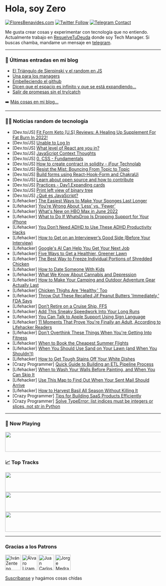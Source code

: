 # Hola, soy Zero

[![FloresBenavides.com](https://img.shields.io/website?down_message=oops&label=MiBlog&style=for-the-badge&up_message=online&url=https%3A%2F%2Ffloresbenavides.com)](https://floresbenavides.com) [![Twitter Follow](https://img.shields.io/twitter/follow/ZeroDragon?color=%231DA1F2&label=Follow&logo=twitter&logoColor=ffffff&style=for-the-badge)](https://twitter.com/zerodragon) [![Telegram Contact](https://img.shields.io/badge/escr%C3%ADbeme-ZeroDragon-%2326A5E4?style=for-the-badge&logo=telegram)](https://t.me/zerodragon)

Me gusta crear cosas y experimentar con tecnología que no entiendo.
Actualmente trabajo en [ResuelveTuDeuda](http://github.com/resuelve) donde soy Tech Manager.
Si buscas chamba, mandame un mensaje en [telegram](https://t.me/zerodragon).

---

### 📕 Últimas entradas en mi blog
<!-- BLOG-POST-LIST:START -->
- [El Triángulo de Sierpinski y el random en JS](https://floresbenavides.com/el-triangulo-de-sierpinski-y-el-random-en-js/)
- [Una para los managers](https://floresbenavides.com/una-para-los-managers/)
- [Embelleciendo el github](https://floresbenavides.com/embelleciendo-el-github/)
- [Dicen que el espacio es infinito y que se está expandiendo…](https://floresbenavides.com/dicen-que-el-espacio-es-infinito-y-que-se-esta-expandiendo/)
- [Salir de promesas sin el try/catch](https://floresbenavides.com/salir-de-promesas-sin-el-try-catch/)
<!-- BLOG-POST-LIST:END -->

➡️ [Más cosas en mi blog...](https://floresbenavides.com)

---

### 👨‍💻 Noticias random de tecnología
<!-- TECH-POSTS:START -->
- [Dev.to/JS] [Fit Form Keto [U.S] Reviews: A Healing Up Supplement For Fat Burn In 2022!](https://dev.to/fitformketoget/fit-form-keto-us-reviews-a-healing-up-supplement-for-fat-burn-in-2022-2n4n)
- [Dev.to/JS] [Unable to Log In](https://dev.to/piedadakers/unable-to-log-in-3jld)
- [Dev.to/JS] [What level of React are you in?](https://dev.to/thremulant/what-level-of-react-are-you-in-46g)
- [Dev.to/JS] [JavaScript Context Thoughts](https://dev.to/steveage/javascript-context-thoughts-1kei)
- [Dev.to/JS] [0. CSS - Fundamentals](https://dev.to/maole/0-css-fundamentals-i06)
- [Dev.to/JS] [How to create contract in solidity - iFour Technolab](https://dev.to/harshalsuthar/how-to-create-contract-in-solidity-ifour-technolab-4gko)
- [Dev.to/JS] [Resist the Mist: Bouncing From Topic to Topic](https://dev.to/lostoneway/resist-the-mist-bouncing-from-topic-to-topic-4)
- [Dev.to/JS] [Build forms using React-Hook-Form and ChakraUi](https://dev.to/wonder2210/build-forms-using-react-hook-form-and-chakraui-4087)
- [Dev.to/JS] [Learn about open source and how to contribute](https://dev.to/anamdiazs/learn-about-open-source-and-how-to-contribute-3l52)
- [Dev.to/JS] [Practices - Day1.Expanding cards](https://dev.to/lachellezhang/practices-day1expanding-cards-56od)
- [Dev.to/JS] [Print left view of binary tree](https://dev.to/bvnkumar/print-left-view-of-binary-tree-554g)
- [Dev.to/JS] [¿Qué es JavaScript?](https://dev.to/kprieto/que-es-javascript-3i00)
- [Lifehacker] [The Easiest Ways to Make Your Sponges Last Longer](https://lifehacker.com/the-easiest-ways-to-make-your-sponges-last-longer-1848965367)
- [Lifehacker] [You’re Wrong About ‘Less’ vs. ‘Fewer’](https://lifehacker.com/you-re-wrong-about-less-vs-fewer-1848965273)
- [Lifehacker] [What&#39;s New on HBO Max in June 2022](https://lifehacker.com/whats-new-on-hbo-max-in-june-2022-1848965468)
- [Lifehacker] [What to Do If WhatsDrop Is Dropping Support for Your iPhone](https://lifehacker.com/what-to-do-if-whatsdrop-is-dropping-support-for-your-ip-1848963767)
- [Lifehacker] [You Don’t Need ADHD to Use These ADHD Productivity Hacks](https://lifehacker.com/you-don-t-need-adhd-to-use-these-adhd-productivity-hack-1848964773)
- [Lifehacker] [How to Get on an Interviewer’s Good Side &lpar;Before Your Interview&rpar;](https://lifehacker.com/how-to-get-on-an-interviewer-s-good-side-before-your-i-1848963259)
- [Lifehacker] [Google&#39;s AI Can Help You Get Your Next Job](https://lifehacker.com/googles-ai-can-help-you-get-your-next-job-1848962921)
- [Lifehacker] [Five Ways to Get a Healthier, Greener Lawn](https://lifehacker.com/five-ways-to-get-a-healthier-greener-lawn-1848963601)
- [Lifehacker] [The Best Way to Freeze Individual Portions of Shredded Chicken](https://lifehacker.com/the-best-way-to-freeze-individual-portions-of-shredded-1848962608)
- [Lifehacker] [How to Date Someone With Kids](https://lifehacker.com/how-to-date-someone-with-kids-1848946372)
- [Lifehacker] [What We Know About Cannabis and Depression](https://lifehacker.com/what-we-know-about-cannabis-and-depression-1848963215)
- [Lifehacker] [How to Make Your Camping and Outdoor Adventure Gear Actually Last](https://lifehacker.com/how-to-make-your-camping-and-outdoor-adventure-gear-act-1848962840)
- [Lifehacker] [Chicken Thighs Are &#39;Healthy,&#39; Too](https://lifehacker.com/chicken-thighs-are-healthy-too-1848954478)
- [Lifehacker] [Throw Out These Recalled Jif Peanut Butters &#39;Immediately,&#39; FDA Says](https://lifehacker.com/throw-out-these-recalled-jif-peanut-butters-immediately-1848962436)
- [Lifehacker] [Don’t Retire on a Cruise Ship, FFS](https://lifehacker.com/don-t-retire-on-a-cruise-ship-ffs-1848962437)
- [Lifehacker] [Add This Sneaky Speedwork Into Your Long Runs](https://lifehacker.com/add-this-sneaky-speedwork-into-your-long-runs-1848962307)
- [Lifehacker] [You Can Talk to Apple Support Using Sign Language](https://lifehacker.com/you-can-talk-to-apple-support-using-sign-language-1848962044)
- [Lifehacker] [11 Moments That Prove You&#39;re Finally an Adult, According to Lifehacker Readers](https://lifehacker.com/11-moments-that-prove-youre-finally-an-adult-according-1848956004)
- [Lifehacker] [Don&#39;t Overthink These Things When You&#39;re Getting Into Fitness](https://lifehacker.com/dont-overthink-these-things-when-youre-getting-into-fit-1848957097)
- [Lifehacker] [When to Book the Cheapest Summer Flights](https://lifehacker.com/when-to-book-the-cheapest-summer-flights-1848947242)
- [Lifehacker] [When You Should Use Sand on Your Lawn &lpar;and When You Shouldn&#39;t&rpar;](https://lifehacker.com/when-you-should-use-sand-on-your-lawn-and-when-you-sho-1848947235)
- [Lifehacker] [How to Get Tough Stains Off Your White Dishes](https://lifehacker.com/how-to-get-tough-stains-off-your-white-dishes-1848947227)
- [Crazy Programmer] [Quick Guide to Building an ETL Pipeline Process](https://www.thecrazyprogrammer.com/2022/05/quick-guide-to-building-an-etl-pipeline-process.html)
- [Lifehacker] [When to Wash Your Walls Before Painting, and When You Can Skip It](https://lifehacker.com/when-to-wash-your-walls-before-painting-and-when-you-c-1848946748)
- [Lifehacker] [Use This Map to Find Out When Your Sent Mail Should Arrive](https://lifehacker.com/use-this-map-to-find-out-when-your-sent-mail-should-arr-1848946948)
- [Lifehacker] [How to Harvest Basil All Season Without Killing It](https://lifehacker.com/how-to-harvest-basil-all-season-without-killing-it-1848947116)
- [Crazy Programmer] [Tips for Building SaaS Products Efficiently](https://www.thecrazyprogrammer.com/2022/05/tips-for-building-saas-products-efficiently.html)
- [Crazy Programmer] [Solve TypeError: list indices must be integers or slices, not str in Python](https://www.thecrazyprogrammer.com/2022/05/list-indices-must-be-integers-or-slices-not-str.html)<!-- TECH-POSTS:END -->

---

### 🎵 Now Playing
<a href="https://spotify-now-playing-dun.vercel.app/now-playing?open"><img src="https://spotify-now-playing-dun.vercel.app/now-playing" width="540" height="64"></a>

### 📈 Top Tracks
<a href="https://spotify-now-playing-dun.vercel.app/top-tracks?i=1&open"><img src="https://spotify-now-playing-dun.vercel.app/top-tracks?i=1" width="540" height="64"></a>
<a href="https://spotify-now-playing-dun.vercel.app/top-tracks?i=2&open"><img src="https://spotify-now-playing-dun.vercel.app/top-tracks?i=2" width="540" height="64"></a>
<a href="https://spotify-now-playing-dun.vercel.app/top-tracks?i=3&open"><img src="https://spotify-now-playing-dun.vercel.app/top-tracks?i=3" width="540" height="64"></a>

---

### Gracias a los Patrons
[<img src="https://avatars.githubusercontent.com/u/243380?v=4" alt="Iván Zenteno" width="50px">](https://github.com/k001) [<img src="https://avatars.githubusercontent.com/u/19955639?v=4" alt="Álvaro Lizama" width="50px">](https://github.com/alvarolizama) [<img src="https://avatars.githubusercontent.com/u/2718753?v=4" alt="Juan Carlos Ruiz" width="50px">](https://github.com/JuanCrg90) [<img src="https://avatars.githubusercontent.com/u/37025?v=4" alt="Jorge Medrano" width="50px">](https://github.com/h1pp1e) 

[Suscríbanse](https://www.patreon.com/zerodragon) y hagámos cosas chidas

